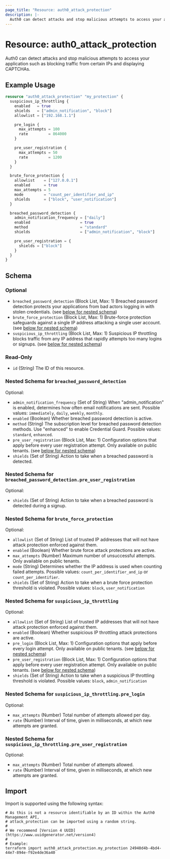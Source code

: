 ```yaml
---
page_title: "Resource: auth0_attack_protection"
description: |-
  Auth0 can detect attacks and stop malicious attempts to access your application such as blocking traffic from certain IPs and displaying CAPTCHAs.
---
```


# Resource: auth0_attack_protection

Auth0 can detect attacks and stop malicious attempts to access your application such as blocking traffic from certain IPs and displaying CAPTCHAs.

## Example Usage

```terraform
resource "auth0_attack_protection" "my_protection" {
  suspicious_ip_throttling {
    enabled   = true
    shields   = ["admin_notification", "block"]
    allowlist = ["192.168.1.1"]

    pre_login {
      max_attempts = 100
      rate         = 864000
    }

    pre_user_registration {
      max_attempts = 50
      rate         = 1200
    }
  }

  brute_force_protection {
    allowlist    = ["127.0.0.1"]
    enabled      = true
    max_attempts = 5
    mode         = "count_per_identifier_and_ip"
    shields      = ["block", "user_notification"]
  }

  breached_password_detection {
    admin_notification_frequency = ["daily"]
    enabled                      = true
    method                       = "standard"
    shields                      = ["admin_notification", "block"]

    pre_user_registration = {
      shields = ["block"]
    }
  }
}
```

<!-- schema generated by tfplugindocs -->
## Schema

### Optional

- `breached_password_detection` (Block List, Max: 1) Breached password detection protects your applications from bad actors logging in with stolen credentials. (see [below for nested schema](#nestedblock--breached_password_detection))
- `brute_force_protection` (Block List, Max: 1) Brute-force protection safeguards against a single IP address attacking a single user account. (see [below for nested schema](#nestedblock--brute_force_protection))
- `suspicious_ip_throttling` (Block List, Max: 1) Suspicious IP throttling blocks traffic from any IP address that rapidly attempts too many logins or signups. (see [below for nested schema](#nestedblock--suspicious_ip_throttling))

### Read-Only

- `id` (String) The ID of this resource.

<a id="nestedblock--breached_password_detection"></a>
### Nested Schema for `breached_password_detection`

Optional:

- `admin_notification_frequency` (Set of String) When "admin_notification" is enabled, determines how often email notifications are sent. Possible values: `immediately`, `daily`, `weekly`, `monthly`.
- `enabled` (Boolean) Whether breached password detection is active.
- `method` (String) The subscription level for breached password detection methods. Use "enhanced" to enable Credential Guard. Possible values: `standard`, `enhanced`.
- `pre_user_registration` (Block List, Max: 1) Configuration options that apply before every user registration attempt. Only available on public tenants. (see [below for nested schema](#nestedblock--breached_password_detection--pre_user_registration))
- `shields` (Set of String) Action to take when a breached password is detected.

<a id="nestedblock--breached_password_detection--pre_user_registration"></a>
### Nested Schema for `breached_password_detection.pre_user_registration`

Optional:

- `shields` (Set of String) Action to take when a breached password is detected during a signup.



<a id="nestedblock--brute_force_protection"></a>
### Nested Schema for `brute_force_protection`

Optional:

- `allowlist` (Set of String) List of trusted IP addresses that will not have attack protection enforced against them.
- `enabled` (Boolean) Whether brute force attack protections are active.
- `max_attempts` (Number) Maximum number of unsuccessful attempts. Only available on public tenants.
- `mode` (String) Determines whether the IP address is used when counting failed attempts. Possible values: `count_per_identifier_and_ip` or `count_per_identifier`.
- `shields` (Set of String) Action to take when a brute force protection threshold is violated. Possible values: `block`, `user_notification`


<a id="nestedblock--suspicious_ip_throttling"></a>
### Nested Schema for `suspicious_ip_throttling`

Optional:

- `allowlist` (Set of String) List of trusted IP addresses that will not have attack protection enforced against them.
- `enabled` (Boolean) Whether suspicious IP throttling attack protections are active.
- `pre_login` (Block List, Max: 1) Configuration options that apply before every login attempt. Only available on public tenants. (see [below for nested schema](#nestedblock--suspicious_ip_throttling--pre_login))
- `pre_user_registration` (Block List, Max: 1) Configuration options that apply before every user registration attempt. Only available on public tenants. (see [below for nested schema](#nestedblock--suspicious_ip_throttling--pre_user_registration))
- `shields` (Set of String) Action to take when a suspicious IP throttling threshold is violated. Possible values: `block`, `admin_notification`

<a id="nestedblock--suspicious_ip_throttling--pre_login"></a>
### Nested Schema for `suspicious_ip_throttling.pre_login`

Optional:

- `max_attempts` (Number) Total number of attempts allowed per day.
- `rate` (Number) Interval of time, given in milliseconds, at which new attempts are granted.


<a id="nestedblock--suspicious_ip_throttling--pre_user_registration"></a>
### Nested Schema for `suspicious_ip_throttling.pre_user_registration`

Optional:

- `max_attempts` (Number) Total number of attempts allowed.
- `rate` (Number) Interval of time, given in milliseconds, at which new attempts are granted.

## Import

Import is supported using the following syntax:

```shell
# As this is not a resource identifiable by an ID within the Auth0 Management API,
# attack_protection can be imported using a random string.
#
# We recommend [Version 4 UUID](https://www.uuidgenerator.net/version4)
#
# Example:
terraform import auth0_attack_protection.my_protection 24940d4b-4bd4-44e7-894e-f92e4de36a40
```
